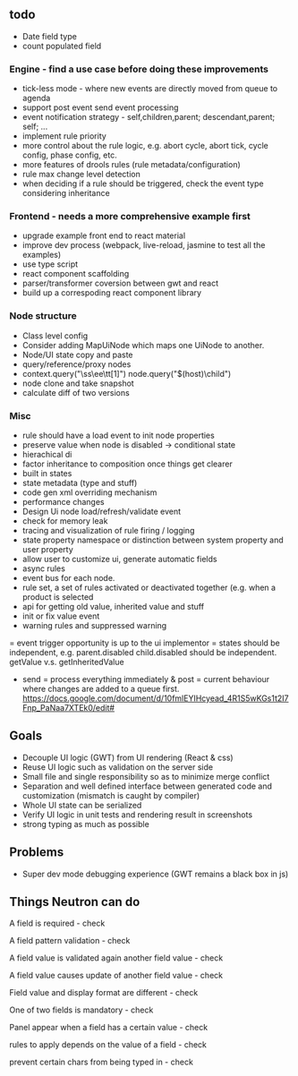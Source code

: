 todo 
-----------------
* Date field type
* count populated field



### Engine - find a use case before doing these improvements
* tick-less mode - where new events are directly moved from queue to agenda
* support post event send event processing
* event notification strategy - self,children,parent; descendant,parent; self; ...
* implement rule priority
* more control about the rule logic, e.g. abort cycle, abort tick, cycle config, phase config, etc.
* more features of drools rules (rule metadata/configuration)
* rule max change level detection
* when deciding if a rule should be triggered, check the event type considering inheritance

### Frontend - needs a more comprehensive example first
* upgrade example front end to react material
* improve dev process (webpack, live-reload, jasmine to test all the examples)
* use type script
* react component scaffolding 
* parser/transformer coversion between gwt and react
* build up a correspoding react component library

### Node structure
* Class level config
* Consider adding MapUiNode which maps one UiNode to another.
* Node/UI state copy and paste
* query/reference/proxy nodes
* context.query("\ss\ee\tt[1]") node.query("$(host)\child\")
* node clone and take snapshot
* calculate diff of two versions

### Misc
* rule should have a load event to init node properties
* preserve value when node is disabled -> conditional state
* hierachical di
* factor inheritance to composition once things get clearer
* built in states
* state metadata (type and stuff)
* code gen xml overriding mechanism
* performance changes
* Design Ui node load/refresh/validate event
* check for memory leak
* tracing and visualization of rule firing / logging
* state property namespace or distinction between system property and user property
* allow user to customize ui, generate automatic fields
* async rules
* event bus for each node.
* rule set, a set of rules activated or deactivated together (e.g. when a product is selected
* api for getting old value, inherited value and stuff
* init or fix value event
* warning rules and suppressed warning


= event trigger opportunity is up to the ui implementor
= states should be independent, e.g. parent.disabled child.disabled should be independent. getValue v.s. getInheritedValue
- send = process everything immediately & post = current behaviour where changes are added to a queue first.
https://docs.google.com/document/d/10fmlEYIHcyead_4R1S5wKGs1t2I7Fnp_PaNaa7XTEk0/edit#

Goals
------------------
* Decouple UI logic (GWT) from UI rendering (React & css)
* Reuse UI logic such as validation on the server side
* Small file and single responsibility so as to minimize merge conflict
* Separation and well defined interface between generated code and customization (mismatch is caught by compiler)
* Whole UI state can be serialized
* Verify UI logic in unit tests and rendering result in screenshots
* strong typing as much as possible

Problems
------------------
* Super dev mode debugging experience (GWT remains a black box in js)


Things Neutron can do
------------------
A field is required - check

A field pattern validation - check

A field value is validated again another field value - check

A field value causes update of another field value - check

Field value and display format are different - check

One of two fields is mandatory - check

Panel appear when a field has a certain value - check

rules to apply depends on the value of a field - check

prevent certain chars from being typed in - check

















